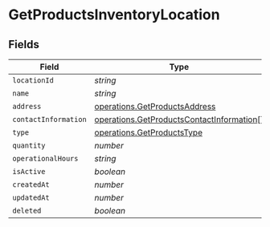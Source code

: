 # GetProductsInventoryLocation


## Fields

| Field                                                                                                  | Type                                                                                                   | Required                                                                                               | Description                                                                                            |
| ------------------------------------------------------------------------------------------------------ | ------------------------------------------------------------------------------------------------------ | ------------------------------------------------------------------------------------------------------ | ------------------------------------------------------------------------------------------------------ |
| `locationId`                                                                                           | *string*                                                                                               | :heavy_minus_sign:                                                                                     | N/A                                                                                                    |
| `name`                                                                                                 | *string*                                                                                               | :heavy_minus_sign:                                                                                     | N/A                                                                                                    |
| `address`                                                                                              | [operations.GetProductsAddress](../../models/operations/getproductsaddress.md)                         | :heavy_minus_sign:                                                                                     | N/A                                                                                                    |
| `contactInformation`                                                                                   | [operations.GetProductsContactInformation](../../models/operations/getproductscontactinformation.md)[] | :heavy_minus_sign:                                                                                     | N/A                                                                                                    |
| `type`                                                                                                 | [operations.GetProductsType](../../models/operations/getproductstype.md)                               | :heavy_minus_sign:                                                                                     | N/A                                                                                                    |
| `quantity`                                                                                             | *number*                                                                                               | :heavy_minus_sign:                                                                                     | N/A                                                                                                    |
| `operationalHours`                                                                                     | *string*                                                                                               | :heavy_minus_sign:                                                                                     | N/A                                                                                                    |
| `isActive`                                                                                             | *boolean*                                                                                              | :heavy_minus_sign:                                                                                     | N/A                                                                                                    |
| `createdAt`                                                                                            | *number*                                                                                               | :heavy_minus_sign:                                                                                     | N/A                                                                                                    |
| `updatedAt`                                                                                            | *number*                                                                                               | :heavy_minus_sign:                                                                                     | N/A                                                                                                    |
| `deleted`                                                                                              | *boolean*                                                                                              | :heavy_minus_sign:                                                                                     | N/A                                                                                                    |